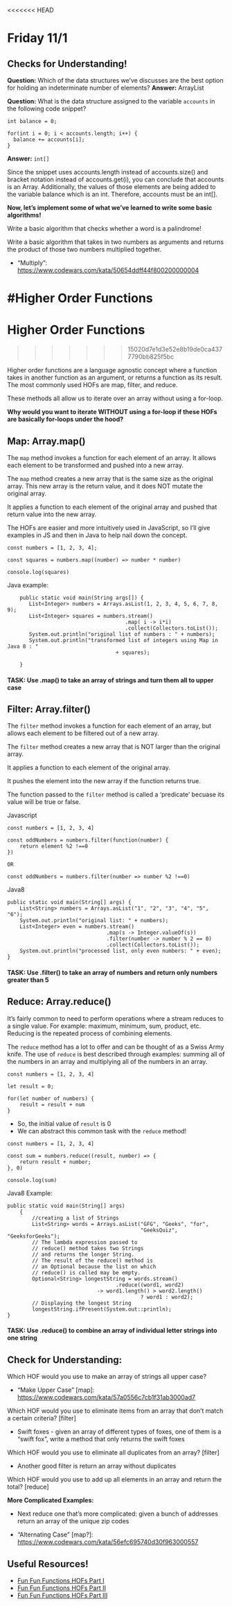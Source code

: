 <<<<<<< HEAD

# Friday 11/1


## Checks for Understanding! 

**Question:** Which of the data structures we’ve discusses are the best option for holding an indeterminate number of elements? 
**Answer:** ArrayList


**Question:** What is the data structure assigned to the variable `accounts` in the following code snippet? 

```
int balance = 0;

for(int i = 0; i < accounts.length; i++) {
  balance += accounts[i];
}
```
**Answer:** `int[]` 

Since the snippet uses accounts.length instead of accounts.size() and bracket notation instead of accounts.get(i), you can conclude that accounts is an Array. Additionally, the values of those elements are being added to the variable balance which is an int. Therefore, accounts must be an int[].


**Now, let’s implement some of what we’ve learned to write some basic algorithms!**

Write a basic algorithm that checks whether a word is a palindrome!

Write a basic algorithm that takes in two numbers as arguments and returns the product of those two numbers multiplied together. 

- “Multiply”: https://www.codewars.com/kata/50654ddff44f800200000004


#Higher Order Functions 
=======
# Higher Order Functions 
>>>>>>> 15020d7e1d3e52e8b19de0ca4377790bb825f5bc

Higher order functions are a language agnostic concept where a function takes in another function as an argument, or returns a function as its result. The most commonly used HOFs are map, filter, and reduce.

These methods all allow us to iterate over an array without using a for-loop. 

**Why would you want to iterate WITHOUT using a for-loop if these HOFs are basically for-loops under the hood?**


## Map: Array.map()

The `map` method invokes a function for each element of an array. It allows each element to be transformed and pushed into a new array. 

The `map` method creates a new array that is the same size as the original array. This new array is the return value, and it does NOT mutate the original array. 

It applies a function to each element of the original array and pushed that return value into the new array.

The HOFs are easier and more intuitively used in JavaScript, so I’ll give examples in JS and then in Java to help nail down the concept. 

```
const numbers = [1, 2, 3, 4]; 

const squares = numbers.map((number) => number * number)

console.log(squares)
```

Java example: 

```
    public static void main(String args[]) {
       List<Integer> numbers = Arrays.asList(1, 2, 3, 4, 5, 6, 7, 8, 9);
       List<Integer> squares = numbers.stream()
                                      .map( i -> i*i)
                                      .collect(Collectors.toList());
       System.out.println("original list of numbers : " + numbers);
       System.out.println("transformed list of integers using Map in Java 8 : "
                                   + squares);

    }
```

#### TASK: Use .map() to take an array of strings and turn them all to upper case

## Filter: Array.filter()
The `filter` method invokes a function for each element of an array, but allows each element to be filtered out of a new array. 

The `filter` method creates a new array that is NOT larger than the original array. 

It applies a function to each element of the original array. 

It pushes the element into the new array if the function returns true. 

The function passed to the `filter` method is called a ‘predicate’ becuase its value will be true or false. 


Javascript 

```
const numbers = [1, 2, 3, 4]

const oddNumbers = numbers.filter(function(number) {
	return element %2 !==0
})

OR 

const oddNumbers = numbers.filter(number => number %2 !==0)
```

Java8
```
public static void main(String[] args) {
    List<String> numbers = Arrays.asList("1", "2", "3", "4", "5", "6");
    System.out.println("original list: " + numbers);
    List<Integer> even = numbers.stream()
                                .map(s -> Integer.valueOf(s))
                                .filter(number -> number % 2 == 0)
                                .collect(Collectors.toList());
    System.out.println("processed list, only even numbers: " + even);
}
```

#### TASK: Use .filter() to take an array of numbers and return only numbers greater than 5

## Reduce: Array.reduce()
It’s fairly common to need to perform operations where a stream reduces to a single value. For example: maximum, minimum, sum, product, etc. Reducing is the repeated process of combining elements. 

The `reduce` method has a lot to offer and can be thought of as a Swiss Army knife. The use of `reduce` is best described through examples: summing all of the numbers in an array and multiplying all of the numbers in an array. 

```
const numbers = [1, 2, 3, 4]

let result = 0;

for(let number of numbers) {
	result = result + num
}
```

- So, the initial value of `result` is 0 
- We can abstract this common task with the `reduce` method!

```
const numbers = [1, 2, 3, 4]

const sum = numbers.reduce((result, number) => {
	return result + number; 
}, 0)

console.log(sum)
```

Java8 Example: 

```
public static void main(String[] args) 
    { 
        //creating a list of Strings 
        List<String> words = Arrays.asList("GFG", "Geeks", "for", 
                                           "GeeksQuiz", "GeeksforGeeks"); 
        // The lambda expression passed to 
        // reduce() method takes two Strings 
        // and returns the longer String. 
        // The result of the reduce() method is 
        // an Optional because the list on which 
        // reduce() is called may be empty. 
        Optional<String> longestString = words.stream() 
                                   .reduce((word1, word2) 
                             -> word1.length() > word2.length() 
                                           ? word1 : word2); 
        // Displaying the longest String 
        longestString.ifPresent(System.out::println); 
} 
```

#### TASK: Use .reduce() to combine an array of individual letter strings into one string

## Check for Understanding:

Which HOF would you use to make an array of strings all upper case?

- “Make Upper Case” [map]: https://www.codewars.com/kata/57a0556c7cb1f31ab3000ad7

Which HOF would you use to eliminate items from an array that don’t match a certain criteria? [filter]

- Swift foxes - given an array of different types of foxes, one of them is a “swift fox”, write a method that only returns the swift foxes


Which HOF would you use to eliminate all duplicates from an array? [filter]

- Another good filter is return an array without duplicates 


Which HOF would you use to add up all elements in an array and return the total? [reduce]


**More Complicated Examples:**

- Next reduce one that’s more complicated: given a bunch of addresses return an array of the unique zip codes 

- “Alternating Case” [map?]: https://www.codewars.com/kata/56efc695740d30f963000557


## Useful Resources! 
- [Fun Fun Functions HOFs Part I](https://www.youtube.com/watch?v=BMUiFMZr7vk&feature=youtu.be)
- [Fun Fun Functions HOFs Part II](https://www.youtube.com/watch?v=bCqtb-Z5YGQ&feature=youtu.be)
- [Fun Fun Functions HOFs Part III](https://www.youtube.com/watch?v=Wl98eZpkp-c&feature=youtu.be)



